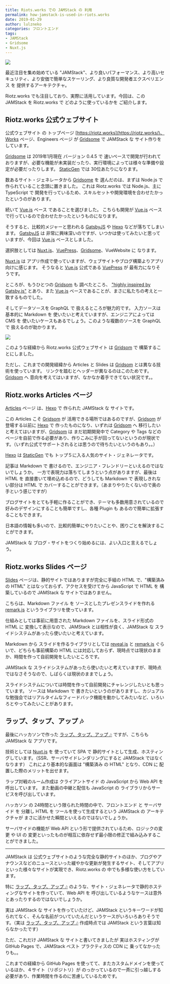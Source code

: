 ```yaml
---
title: Riots.works での JAMStack の 利用
permalink: how-jamstack-is-used-in-riots.works
date: 2019-01-29
author: lulzneko
categories: フロントエンド
tags:
- JAMStack
- Gridsome
- Nuxt.js
---
```


![](/articles/assets/lulzneko/serverless/jamstack.jpg)

最近注目を集め始めている "JAMStack"、より良いパフォーマンス、より高いセキュリティ、より安価で簡単なスケーリング、より良質な開発者エクスペリエンス を 提供するアーキテクチャ。

Riotz.works でも注目しており、実際に活用しています。今回は、この JAMStack を Riotz.works で どのように使っているかを ご紹介します。


## Riotz.works 公式ウェブサイト
公式ウェブサイト の トップページ [https://riotz.works](https://riotz.works/)、Works ページ、Engineers ページ が [Gridsome](https://gridsome.org/) で JAMStack な サイト作りをしています。

[Gridsome](https://gridsome.org/) は 2019年1月現在 バージョン 0.4.5 で 速いペースで開発が行われておりますが、必要な機能が未実装だったり、実行環境によっては様々な準備や設定が必要だったりします。
[StaticGen](https://www.staticgen.com/) では 30位あたりになります。

数あるサイト・ジェネレータから [Gridsome](https://gridsome.org/) を 選んだのは、まずは Node.js で 作られていること念頭に置きました。
これは Riotz.works では Node.js、主に TypeScript で 開発を行っているため、スキルセットや開発環境を合わせたかったというのがあります。

続いて [Vue.js](https://vuejs.org/) ベース であることを選びました。
こちらも開発が [Vue.js](https://vuejs.org/) ベースで行っているので合わせたかったというものになります。

そうすると、比較的メジャーと思われる [GatsbyJS](https://www.gatsbyjs.org/) や [Hexo](https://hexo.io/) などが落ちてしまいます。
[GatsbyJS](https://www.gatsbyjs.org/) は 非常に興味深いのですが、いつかは使ってみたいと思っていますが、今回は [Vue.js](https://vuejs.org/) ベースとしました。

選択肢としては [Nuxt.js](https://nuxtjs.org/)、[VuePress](https://vuepress.vuejs.org/)、[Gridsome](https://gridsome.org/)、VueWebsite に なります。

[Nuxt.js](https://nuxtjs.org/) は アプリ作成で使っていますが、ウェブサイトやブログ構築よりアプリ向けに感じます。
そうなると [Vue.js](https://vuejs.org/) 公式である [VuePress](https://vuepress.vuejs.org/) が 最有力になりそうです。

ところが、もうひとつの [Gridsom](https://gridsome.org/) も 調べたところ、 ["highly inspired by Gatsby.js"](https://gridsome.org/blog/2018/10/10/say-hello-to-gridsome) とあり、また [Vue.js](https://vuejs.org/) ベースであることが、まさに私たちの考えと一致するものでした。

そしてデータソースを GraphQL で 扱えるところが魅力的です。
入力ソースは基本的に Markdown を 使いたいと考えていますが、エンジニアによっては CMS を 使いたいケースもあるでしょう。このような複数のソースを GraphQL で 扱えるのが助かります。

![](/articles/assets/lulzneko/serverless/jamstack/10.png)

このような経緯から Riotz.works 公式ウェブサイト は [Gridsom](https://gridsome.org/) で 構築することにしました。

ただし、これまでの開発経緯から Articles と Slides は [Gridsom](https://gridsome.org/) とは異なる技術を使っています。
リンクを踏むとヘッダーが異なるのはこのためです。[Gridsom](https://gridsome.org/) へ 意向を考えてはいますが、なかなか着手できてない状況です。。


## Riotz.works Articles ページ
[Articles](https://riotz.works/articles/) ページ は、[Hexo](https://hexo.io/) で 作られた JAMStack な サイトです。

この Articles こそ [Gridsom](https://gridsome.org/) が 活用できる場所ではあるのですが、[Gridsom](https://gridsome.org/) が 登場する以前に [Hexo](https://hexo.io/) で 作ったものになり、いずれは [Gridsom](https://gridsome.org/) へ 移行したいと考えてはいますが、[Gridsom](https://gridsome.org/) は まだ初期開発中で Category や Tags などのページを自前で作る必要があり、作りこみに手が回ってないというのが現状です。（いずれ公式でサポートされるとは思うので待ちたいというのもあり。。）

[Hexo](https://hexo.io/) は [StaticGen](https://www.staticgen.com/) でも トップ５に入る人気のサイト・ジェネレータです。

記事は Markdown で 書けるので、エンジニア・フレンドリーといえるのではないでしょうか。
一方で表現力は落ちてしまうという点がありますが、最後は HTML を 直接書いて埋め込めるので、どうしても Markdown で 表現しきれない部分は HTML で カバーすることができます。（あまりやりたくないので奥の手という感じですが）

ブログサイトをとても手軽に作ることができ、テーマも多数用意されているので好みのデザインにすることも簡単ですし、各種 Plugin も あるので簡単に拡張することもできます。

日本語の情報も多いので、比較的簡単にやりたいことや、困りごとを解決することができます。

JAMStack な ブログ・サイトをつくり始めるには、よい入口と言えるでしょう。


## Riotz.works Slides ページ
[Slides](https://riotz.works/slides/) ページは、静的サイトではありますが完全に手組の HTML で、"構築済み の HTML" とはなっておらず、アクセスを受けてから JavaScript で HTML を 構築しているので JAMStack な サイトではありません。

こちらは、Markdown ファイル を ソースとしたプレゼンスライドを作れる [remark.js](https://remarkjs.com/) というライブラリを使っています。

仕組みとしては事前に用意された Markdown ファイルを、スライド形式の HTML に 変換して表示なので、JAMStack とは相性が良く、JAMStack な スライドシステムがあったら使いたいと考えています。

Markdown から スライドを作るライブラリとしては [reveal.js](https://revealjs.com/) と [remark.js](https://remarkjs.com/) ぐらいで、どちらも事前構築の HTML には対応しておらず、現時点では現状のままか、時間を作って自前開発をしたいところです。


JAMStack な スライドシステムがあったら使いたいと考えていますが、現時点ではなさそうなので、しばらくは現状のままでしょう。

スライドシステムについては時間を作って自前開発にチャレンジしたいとも思っています。
ソースは Markdown で 書きたいというのがありますし、カジュアルな勉強会ではリアルタイムなフィードバック機能を動かしてみたいなど、いろいろとやってみたいことがあります。


## ラップ、タップ、アップ 🎶
最後にハッカソンで作った [ラップ、タップ、アップ 🎶](https://riotz.works/rap-tap-app/) ですが、こちらも JAMStack な アプリです。

技術としては [Nuxt.js](https://nuxtjs.org/) を 使っていて SPA で 静的サイトとして生成、ホスティングしています。（SSR、サーバサイドレンダリングにすると JAMStack ではなくなります）
これにより基本的な画面は "構築済み の HTML" となり、CDN に 配置した際のメリットを出せます。

ラップ対戦のルーム作成は クライアントサイド の JavaScript から Web API を 呼出しています。
また動画の中継と配信も JavaScript の ライブラリからサービスを呼び出しています。

ハッカソン の 24時間という限られた時間の中で、フロントエンド と サーバサイド を 分離し HTML を ツールを使って生成するという JAMStack の アーキテクチャが まさに活かせた瞬間といえるのではないでしょうか。

サーバサイドの機能が Web API という形で提供されているため、ロジックの変更 や UI の 変更といったものが相互に依存せず最小限の修正で組み込みすることができました。


----

JAMStack は 公式ウェブサイトのような完全な静的サイトのほか、ブログやアナウンスなどのニュースといった緩やかな更新が発生するサイト、そしてアプリといった様々なサイトが実現でき、Riotz.works の 中でも多様な使い方をしています。

特に [ラップ、タップ、アップ 🎶](https://riotz.works/rap-tap-app/) のような、サイト・ジェネレータで静的ホスティングなサイトを作っていて、Web API を 呼び出しているようなケースは意外とあったりするのではないでしょうか。

実は JAMStack な サイトを作っていたけど、JAMStack というキーワードが知られてなく、そんな名前がついていたんだというケースがいろいろありそうです。（実は [ラップ、タップ、アップ 🎶](https://riotz.works/rap-tap-app/) 作成時点では JAMStack という言葉は知らなかったです）


ただ、これだけ JAMStack な サイトと書いてきましたが 実はホスティングが GitHub Pages で、JAMStack ベスト プラクティスの CDN に 乗ってなかったりも。。

これまでの経緯から GitHub Pages を使ってて、またカスタムドメインを使っているほか、４サイト（リポジトリ）が のっかっているので一斉に引っ越しする必要があり、作業時間を作るのに苦慮しているためです。
